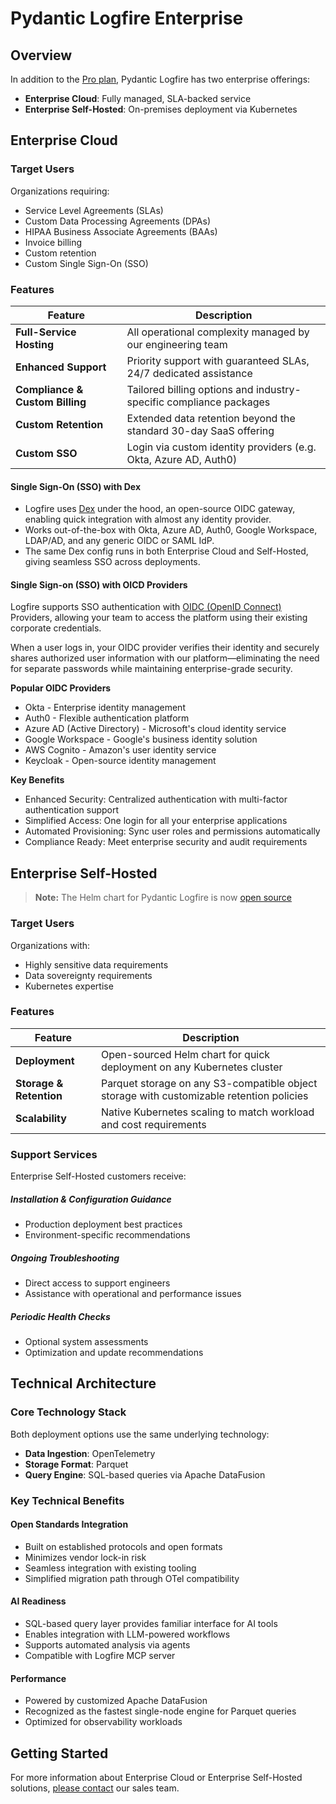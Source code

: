 # Pydantic Logfire Enterprise

## Overview

In addition to the [Pro plan](https://pydantic.dev/pricing), Pydantic Logfire has two enterprise offerings:

- **Enterprise Cloud**: Fully managed, SLA-backed service
- **Enterprise Self-Hosted**: On-premises deployment via Kubernetes

## Enterprise Cloud

### Target Users

Organizations requiring:

- Service Level Agreements (SLAs)
- Custom Data Processing Agreements (DPAs)
- HIPAA Business Associate Agreements (BAAs)
- Invoice billing
- Custom retention
- Custom Single Sign-On (SSO)

### Features

| Feature                         | Description                                                        |
|---------------------------------|--------------------------------------------------------------------|
| **Full-Service Hosting**        | All operational complexity managed by our engineering team         |
| **Enhanced Support**            | Priority support with guaranteed SLAs, 24/7 dedicated assistance   |
| **Compliance & Custom Billing** | Tailored billing options and industry-specific compliance packages |
| **Custom Retention**            | Extended data retention beyond the standard 30-day SaaS offering   |
| **Custom SSO**                  | Login via custom identity providers (e.g. Okta, Azure AD, Auth0)   |


#### Single Sign-On (SSO) with Dex

- Logfire uses [Dex](https://github.com/dexidp/dex) under the hood, an open-source OIDC gateway, enabling quick
  integration with almost any identity provider.
- Works out-of-the-box with Okta, Azure AD, Auth0, Google Workspace, LDAP/AD, and any generic OIDC or SAML IdP.
- The same Dex config runs in both Enterprise Cloud and Self-Hosted, giving seamless SSO across deployments.

#### Single Sign-on (SSO) with OICD Providers

Logfire supports SSO authentication with [OIDC (OpenID Connect)](https://openid.net/developers/how-connect-works/) Providers, allowing your team to access the platform using their existing corporate credentials. 


When a user logs in, your OIDC provider verifies their identity and securely shares authorized user information with our platform—eliminating the need for separate passwords while maintaining enterprise-grade security.

**Popular OIDC Providers**

- Okta - Enterprise identity management
- Auth0 - Flexible authentication platform
- Azure AD (Active Directory) - Microsoft's cloud identity service
- Google Workspace - Google's business identity solution
- AWS Cognito - Amazon's user identity service
- Keycloak - Open-source identity management

**Key Benefits**

- Enhanced Security: Centralized authentication with multi-factor authentication support
- Simplified Access: One login for all your enterprise applications
- Automated Provisioning: Sync user roles and permissions automatically
- Compliance Ready: Meet enterprise security and audit requirements

## Enterprise Self-Hosted

> **Note:** The Helm chart for Pydantic Logfire is now [open source](https://github.com/pydantic/logfire-helm-chart)

### Target Users

Organizations with:

- Highly sensitive data requirements
- Data sovereignty requirements
- Kubernetes expertise

### Features

| Feature | Description |
|---------|-------------|
| **Deployment** | Open-sourced Helm chart for quick deployment on any Kubernetes cluster |
| **Storage & Retention** | Parquet storage on any S3-compatible object storage with customizable retention policies |
| **Scalability** | Native Kubernetes scaling to match workload and cost requirements |

### Support Services

Enterprise Self-Hosted customers receive:

##### Installation & Configuration Guidance
- Production deployment best practices
- Environment-specific recommendations

##### Ongoing Troubleshooting
- Direct access to support engineers
- Assistance with operational and performance issues

##### Periodic Health Checks
- Optional system assessments
- Optimization and update recommendations

## Technical Architecture

### Core Technology Stack

Both deployment options use the same underlying technology:

- **Data Ingestion**: OpenTelemetry
- **Storage Format**: Parquet
- **Query Engine**: SQL-based queries via Apache DataFusion

### Key Technical Benefits

#### Open Standards Integration

- Built on established protocols and open formats
- Minimizes vendor lock-in risk
- Seamless integration with existing tooling
- Simplified migration path through OTel compatibility

#### AI Readiness

- SQL-based query layer provides familiar interface for AI tools
- Enables integration with LLM-powered workflows
- Supports automated analysis via agents
- Compatible with Logfire MCP server

#### Performance

- Powered by customized Apache DataFusion
- Recognized as the fastest single-node engine for Parquet queries
- Optimized for observability workloads

## Getting Started

For more information about Enterprise Cloud or Enterprise Self-Hosted solutions, [please contact](mailto:sales@pydantic.dev) our sales team.
